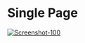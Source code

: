 # Single Page

<a href="https://ibb.co.com/Btqt8WV"><img src="https://i.ibb.co.com/2ygyXV7/Screenshot-100.png" alt="Screenshot-100" border="0"></a>
